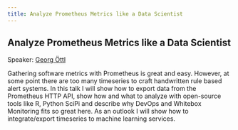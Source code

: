 ```yaml
---
title: Analyze Prometheus Metrics like a Data Scientist
---
```


## Analyze Prometheus Metrics like a Data Scientist

Speaker: [Georg Öttl](/2017-munich/speakers/georg-oettl/)

Gathering software metrics with Prometheus is great and easy. However, at some point there are too many timeseries to craft handwritten rule based alert systems. In this talk I will show how to export data from the Prometheus HTTP API, show how and what to analyze with open-source tools like R, Python SciPi and describe why DevOps and Whitebox Monitoring fits so great here. As an outlook I will show how to integrate/export timeseries to machine learning services.
